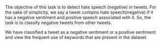 The objective of this task is to detect hate speech (negative) in tweets. For the sake of simplicity, we say a tweet contains hate speech(negative) if it has a negative sentiment and positive speech associated with it. So, the task is to classify negative tweets from other tweets.

We have classified a tweet as a negative sentiment or a positive sentiment and view the frequent use of keywords that are present in the dataset.
